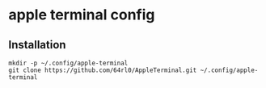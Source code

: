 # apple terminal config

## Installation
```
mkdir -p ~/.config/apple-terminal
git clone https://github.com/64rl0/AppleTerminal.git ~/.config/apple-terminal
```
